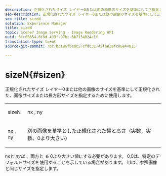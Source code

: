 ```yaml
---
description: 正規化されたサイズ レイヤー0または他の画像のサイズを基準にして正規化された、画像サイズまたは長方形サイズを指定するために使用します。
seo-description: 正規化されたサイズ レイヤー0または他の画像のサイズを基準にして正規化された、画像サイズまたは長方形サイズを指定するために使用します。
seo-title: sizeN
solution: Experience Manager
title: sizeN
topic: Scene7 Image Serving - Image Rendering API
uuid: 6fc05654-6f0d-499f-97bc-6b7134024e1f
translation-type: tm+mt
source-git-commit: 7bc7b3a86fbcdc57cfdc31745fae3afc06e44b15

---
```



# sizeN{#sizen}

正規化されたサイズ レイヤー0または他の画像のサイズを基準にして正規化された、画像サイズまたは長方形サイズを指定するために使用します。

<table id="simpletable_BB36205775D4447084E527E2630D28B9"> 
 <tr class="strow"> 
  <td class="stentry"> <p><span class="codeph"> <span class="varname"> sizeN</span></span> </p></td> 
  <td class="stentry"> <p><span class="codeph"> <span class="varname"> nx</span> , ny </span><span class="codeph"><span class="varname"></span></span> </p></td> 
 </tr> 
 <tr class="strow"> 
  <td class="stentry"> <p><span class="codeph"> <span class="varname"> nx</span> , ny </span><span class="codeph"><span class="varname"></span></span> </p></td> 
  <td class="stentry"> <p>別の画像を基準とした正規化された幅と高さ（実数、実数、0より大きい） </p></td> 
 </tr> 
</table>

nxと *nyは* 、両方と *も* 0より大きい値にする必要があります。 0,0は、特定のデフォルトサイズを使用することを示している場合があります。 1,1は、参照画像と同じサイズを指定します。

